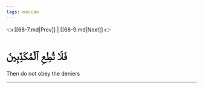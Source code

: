 ```yaml
---
tags: meccan
---
```


👈 [[68-7.md|Prev]] | [[68-9.md|Next]] 👉

# فَلَا تُطِعِ ٱلۡمُكَذِّبِينَ

Then do not obey the deniers

---

